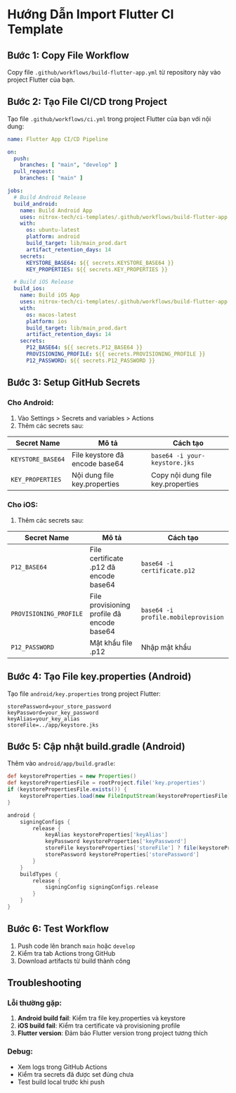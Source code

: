 # Hướng Dẫn Import Flutter CI Template

## Bước 1: Copy File Workflow

Copy file `.github/workflows/build-flutter-app.yml` từ repository này vào project Flutter của bạn.

## Bước 2: Tạo File CI/CD trong Project

Tạo file `.github/workflows/ci.yml` trong project Flutter của bạn với nội dung:

```yaml
name: Flutter App CI/CD Pipeline

on:
  push:
    branches: [ "main", "develop" ]
  pull_request:
    branches: [ "main" ]

jobs:
  # Build Android Release
  build_android:
    name: Build Android App
    uses: nitrox-tech/ci-templates/.github/workflows/build-flutter-app.yml@main
    with:
      os: ubuntu-latest
      platform: android
      build_target: lib/main_prod.dart
      artifact_retention_days: 14
    secrets:
      KEYSTORE_BASE64: ${{ secrets.KEYSTORE_BASE64 }}
      KEY_PROPERTIES: ${{ secrets.KEY_PROPERTIES }}

  # Build iOS Release
  build_ios:
    name: Build iOS App
    uses: nitrox-tech/ci-templates/.github/workflows/build-flutter-app.yml@main
    with:
      os: macos-latest
      platform: ios
      build_target: lib/main_prod.dart
      artifact_retention_days: 14
    secrets:
      P12_BASE64: ${{ secrets.P12_BASE64 }}
      PROVISIONING_PROFILE: ${{ secrets.PROVISIONING_PROFILE }}
      P12_PASSWORD: ${{ secrets.P12_PASSWORD }}
```

## Bước 3: Setup GitHub Secrets

### Cho Android:
1. Vào Settings > Secrets and variables > Actions
2. Thêm các secrets sau:

| Secret Name | Mô tả | Cách tạo |
|-------------|-------|----------|
| `KEYSTORE_BASE64` | File keystore đã encode base64 | `base64 -i your-keystore.jks` |
| `KEY_PROPERTIES` | Nội dung file key.properties | Copy nội dung file key.properties |

### Cho iOS:
1. Thêm các secrets sau:

| Secret Name | Mô tả | Cách tạo |
|-------------|-------|----------|
| `P12_BASE64` | File certificate .p12 đã encode base64 | `base64 -i certificate.p12` |
| `PROVISIONING_PROFILE` | File provisioning profile đã encode base64 | `base64 -i profile.mobileprovision` |
| `P12_PASSWORD` | Mật khẩu file .p12 | Nhập mật khẩu |

## Bước 4: Tạo File key.properties (Android)

Tạo file `android/key.properties` trong project Flutter:

```properties
storePassword=your_store_password
keyPassword=your_key_password
keyAlias=your_key_alias
storeFile=../app/keystore.jks
```

## Bước 5: Cập nhật build.gradle (Android)

Thêm vào `android/app/build.gradle`:

```gradle
def keystoreProperties = new Properties()
def keystorePropertiesFile = rootProject.file('key.properties')
if (keystorePropertiesFile.exists()) {
    keystoreProperties.load(new FileInputStream(keystorePropertiesFile))
}

android {
    signingConfigs {
        release {
            keyAlias keystoreProperties['keyAlias']
            keyPassword keystoreProperties['keyPassword']
            storeFile keystoreProperties['storeFile'] ? file(keystoreProperties['storeFile']) : null
            storePassword keystoreProperties['storePassword']
        }
    }
    buildTypes {
        release {
            signingConfig signingConfigs.release
        }
    }
}
```

## Bước 6: Test Workflow

1. Push code lên branch `main` hoặc `develop`
2. Kiểm tra tab Actions trong GitHub
3. Download artifacts từ build thành công

## Troubleshooting

### Lỗi thường gặp:

1. **Android build fail**: Kiểm tra file key.properties và keystore
2. **iOS build fail**: Kiểm tra certificate và provisioning profile
3. **Flutter version**: Đảm bảo Flutter version trong project tương thích

### Debug:

- Xem logs trong GitHub Actions
- Kiểm tra secrets đã được set đúng chưa
- Test build local trước khi push
